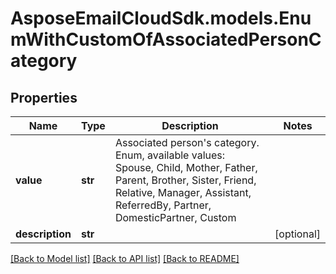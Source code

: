 # AsposeEmailCloudSdk.models.EnumWithCustomOfAssociatedPersonCategory
## Properties
Name | Type | Description | Notes
------------ | ------------- | ------------- | -------------
**value** | **str** | Associated person&#39;s category. Enum, available values: Spouse, Child, Mother, Father, Parent, Brother, Sister, Friend, Relative, Manager, Assistant, ReferredBy, Partner, DomesticPartner, Custom | 
**description** | **str** |  | [optional] 



[[Back to Model list]](README.md#documentation-for-models) [[Back to API list]](README.md#documentation-for-api-endpoints) [[Back to README]](README.md)



